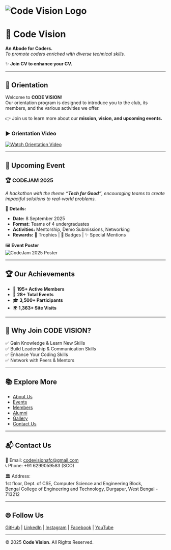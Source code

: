 # ![Code Vision Logo](https://via.placeholder.com/150x80?text=Code+Vision+Logo)

# 🚀 Code Vision  
**An Abode for Coders.**  
_To promote coders enriched with diverse technical skills._  

✨ **Join CV to enhance your CV.**

---

## 🎥 Orientation
Welcome to **CODE VISION**!  
Our orientation program is designed to introduce you to the club, its members, and the various activities we offer.  

👉 Join us to learn more about our **mission, vision, and upcoming events.**  

### ▶️ Orientation Video  
[![Watch Orientation Video](https://img.youtube.com/vi/ysz5S6PUM-U/maxresdefault.jpg)](https://www.youtube.com/watch?v=ysz5S6PUM-U)  

---

## 🎉 Upcoming Event
### 🏆 CODEJAM 2025  
_A hackathon with the theme **“Tech for Good”**, encouraging teams to create impactful solutions to real-world problems._  

📌 **Details:**  
- **Date:** 8 September 2025  
- **Format:** Teams of 4 undergraduates  
- **Activities:** Mentorship, Demo Submissions, Networking  
- **Rewards:** 🥇 Trophies | 🏅 Badges | ✨ Special Mentions  

🖼️ **Event Poster**  
![CodeJam 2025 Poster](https://via.placeholder.com/600x300?text=CODEJAM+2025+Poster)  

---

## 🏆 Our Achievements
- 👥 **195+ Active Members**  
- 🎪 **28+ Total Events**  
- 🎓 **3,500+ Participants**  
- 🌍 **1,363+ Site Visits**  

---

## 🌟 Why Join CODE VISION?
✅ Gain Knowledge & Learn New Skills  
✅ Build Leadership & Communication Skills  
✅ Enhance Your Coding Skills  
✅ Network with Peers & Mentors  

---

## 📚 Explore More
- [About Us](AboutUs.md)  
- [Events](Events.md)  
- [Members](Members.md)  
- [Alumni](Alumni.md)  
- [Gallery](Gallery.md)  
- [Contact Us](ContactUs.md)  

---

## 📬 Contact Us
📧 Email: [codevisionafc@gmail.com](mailto:codevisionafc@gmail.com)  
📞 Phone: +91 6299059583 (SCO)  

🏛️ Address:  
1st floor, Dept. of CSE, Computer Science and Engineering Block,  
Bengal College of Engineering and Technology, Durgapur, West Bengal - 713212  

---

## 🌐 Follow Us
[GitHub](https://github.com/) | [LinkedIn](https://linkedin.com/) | [Instagram](https://instagram.com/) | [Facebook](https://facebook.com/) | [YouTube](https://youtube.com/)  

---

© 2025 **Code Vision**. All Rights Reserved.  

